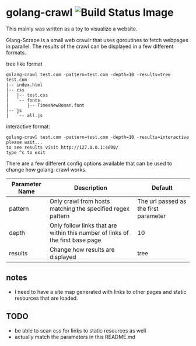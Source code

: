 # golang-crawl ![Build Status Image](https://travis-ci.org/DBarney/golang-crawl.svg)

This mainly was written as a toy to visualize a website.

Glang-Scrape is a small web crawlr that uses goroutines to fetch webpages in parallel. The results of the crawl can be displayed in a few different formats.

tree like format
```
golang-crawl test.com -pattern=test.com -depth=10 -results=tree
test.com
|-- index.html
|-- css
|   |-- test.css
|   `-- fonts
|       |-- TimesNewRoman.font
|-- js
|   `-- all.js
```

interactive format:
```
golang-crawl test.com -pattern=test.com -depth=10 -results=interactive
please wait...
to see results visit http://127.0.0.1:4000/
type ^c to exit
```

There are a few different config options available that can be used to change how golang-crawl works.

| Parameter Name | Description | Default |
| --- | --- | --- |
| pattern | Only crawl from hosts matching the specified regex pattern | The url passed as the first parameter|
| depth | Only follow links that are within this number of links of the first base page | 10 |
| results | Change how results are displayed | tree |


## notes
- I need to have a site map generated with links to other pages and static resources that are loaded.

## TODO
- be able to scan css for links to static resources as well
- actually match the parameters in this README.md

